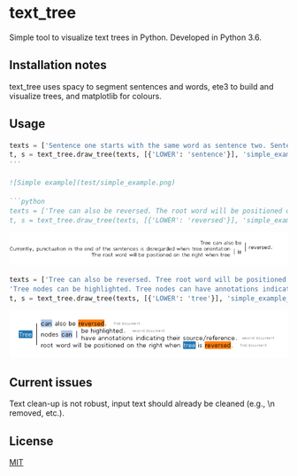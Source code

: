 # text_tree

Simple tool to visualize text trees in Python.
Developed in Python 3.6.

## Installation notes
text_tree uses spacy to segment sentences and words, ete3 to build and visualize trees, and matplotlib for colours.

## Usage

```python
texts = ['Sentence one starts with the same word as sentence two. Sentence two continues a bit differently. Sentence two is also shorter. Last sentence does not meet criteria for root word.']
t, s = text_tree.draw_tree(texts, [{'LOWER': 'sentence'}], 'simple_example.png')
'''

![Simple example](test/simple_example.png)

```python
texts = ['Tree can also be reversed. The root word will be positioned on the right when tree is reversed. Currently, punctuation in the end of the sentences is disregarded when tree orientation is reversed.']
t, s = text_tree.draw_tree(texts, [{'LOWER': 'reversed'}], 'simple_example_reversed.png', reverse=True)
```

![Reverse example](test/simple_example_reversed.png)

```python
texts = ['Tree can also be reversed. Tree root word will be positioned on the right when tree is reversed. Currently, punctuation in the end of the sentences is disregarded when tree orientation is reversed.',
'Tree nodes can be highlighted. Tree nodes can have annotations indicating their source/reference.']
t, s = text_tree.draw_tree(texts, [{'LOWER': 'tree'}], 'simple_example_highlights_refs.png', highlights=['tree', 'can', 'revers'], doc_refs=['first document', 'second document'])
```

![Highlight and refs example](test/simple_example_highlights_refs.png)

## Current issues
Text clean-up is not robust, input text should already be cleaned (e.g., \n removed, etc.).

## License
[MIT](https://choosealicense.com/licenses/mit/)